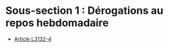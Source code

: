 # Sous-section 1 : Dérogations au repos hebdomadaire

* [Article L3132-4](./LEGIARTI000006902583.md)
